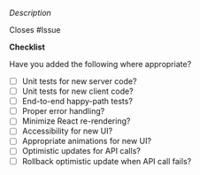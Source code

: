 _Description_

Closes #Issue

**Checklist**

Have you added the following where appropriate?

- [ ] Unit tests for new server code?
- [ ] Unit tests for new client code?
- [ ] End-to-end happy-path tests?
- [ ] Proper error handling?
- [ ] Minimize React re-rendering?
- [ ] Accessibility for new UI?
- [ ] Appropriate animations for new UI?
- [ ] Optimistic updates for API calls?
- [ ] Rollback optimistic update when API call fails?

